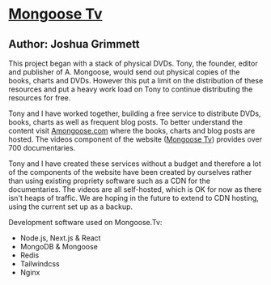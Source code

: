 # [Mongoose Tv](https://tv.amongoose.com)

## Author: Joshua Grimmett

This project began with a stack of physical DVDs. Tony, the founder, editor and publisher of A. Mongoose, would send out physical copies of the books, charts and DVDs. However this put a limit on the distribution of these resources and put a heavy work load on Tony to continue distributing the resources for free. 

Tony and I have worked together, building a free service to distribute DVDs, books, charts as well as frequent blog posts. To better understand the content visit [Amongoose.com](https://amongoose.com/) where the books, charts and blog posts are hosted. The videos component of the website ([Mongoose Tv](https://tv.amongoose.com)) provides over 700 documentaries.

Tony and I have created these services without a budget and therefore a lot of the components of the website have been created by ourselves rather than using existing propriety software such as a CDN for the documentaries. The videos are all self-hosted, which is OK for now as there isn't heaps of traffic. We are hoping in the future to extend to CDN hosting, using the current set up as a backup.

Development software used on Mongoose.Tv:
- Node.js, Next.js & React
- MongoDB & Mongoose
- Redis
- Tailwindcss
- Nginx
